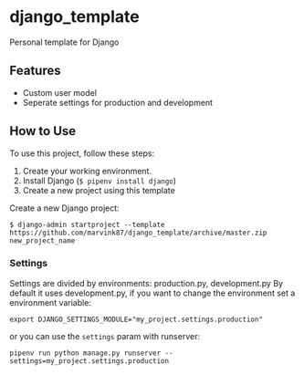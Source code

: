 # django_template
Personal template for Django

## Features

- Custom user model
- Seperate settings for production and development

## How to Use

To use this project, follow these steps:

1. Create your working environment.
2. Install Django (`$ pipenv install django`)
3. Create a new project using this template

Create a new Django project:

    $ django-admin startproject --template https://github.com/marvink87/django_template/archive/master.zip new_project_name


### Settings ###

Settings are divided by environments: production.py, development.py By default it uses development.py, if you want to change the environment set a environment variable:

    export DJANGO_SETTINGS_MODULE="my_project.settings.production"

or you can use the `settings` param with runserver:

    pipenv run python manage.py runserver --settings=my_project.settings.production
